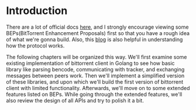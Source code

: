 #   Introduction
There are a lot of official docs [here](http://www.bittorrent.org/beps/bep_0000.html), and I strongly encourage viewing some BEPs(BitTorrent Enhancement Proposals) first so that you have a rough idea of what we're gonna build. Also, this [blog](http://www.morehawes.co.uk/the-bittorrent-protocol) is also helpful in understanding how the protocol works.

The following chapters will be organized this way. We'll first examine some existing implementation of bittorrent client in Golang to see how basic library like parsing bencode, communicating with tracker, and exchanging messages between peers work. Then we'll implement a simplified version of these libraries, and upon which we'll build the first version of bittorrent client with limited functionality. Afterwards, we'll move on to some extended features listed on BEPs. While going through the extended features, we'll also review the design of all APIs and try to polish it a bit.
